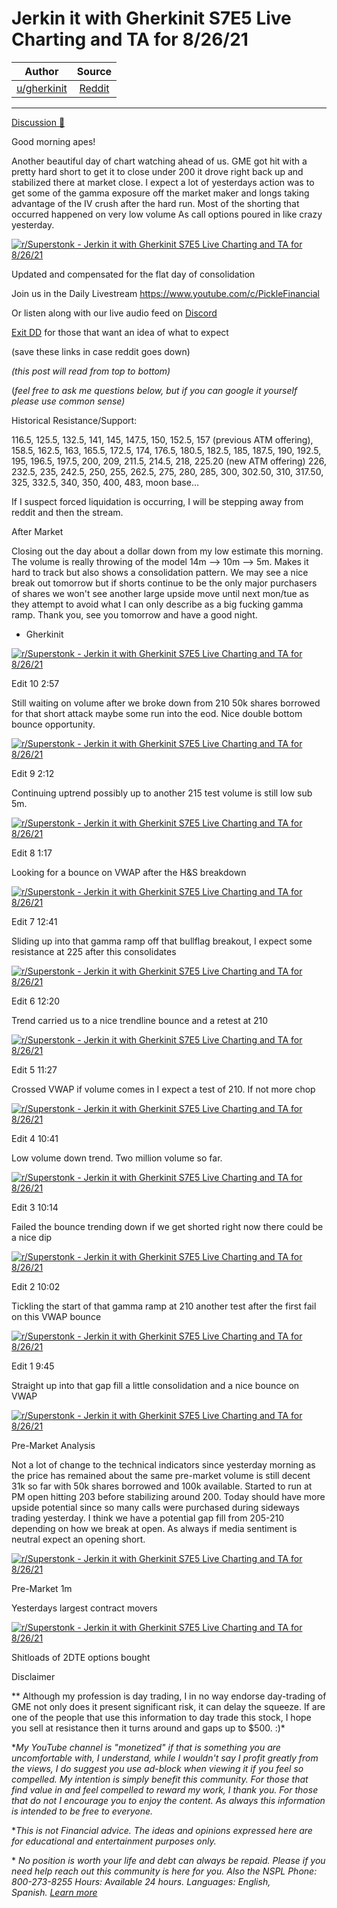 Jerkin it with Gherkinit S7E5 Live Charting and TA for 8/26/21
==============================================================

| Author       | Source       | 
| :-------------: |:-------------:|
|  [u/gherkinit](https://www.reddit.com/user/gherkinit/) | [Reddit](https://www.reddit.com/r/Superstonk/comments/pbyut4/jerkin_it_with_gherkinit_s7e5_live_charting_and/) | 

---

[Discussion 🦍](https://www.reddit.com/r/Superstonk/search?q=flair_name%3A%22Discussion%20%F0%9F%A6%8D%22&restrict_sr=1)

Good morning apes!

Another beautiful day of chart watching ahead of us. GME got hit with a pretty hard short to get it to close under 200 it drove right back up and stabilized there at market close. I expect a lot of yesterdays action was to get some of the gamma exposure off the market maker and longs taking advantage of the IV crush after the hard run. Most of the shorting that occurred happened on very low volume As call options poured in like crazy yesterday.

[![r/Superstonk - Jerkin it with Gherkinit S7E5 Live Charting and TA for 8/26/21](https://preview.redd.it/u9mr8nis6pj71.png?width=2459&format=png&auto=webp&s=2329b9d7ddb18f91d7ec0f3d5706905b532092b9)](https://preview.redd.it/u9mr8nis6pj71.png?width=2459&format=png&auto=webp&s=2329b9d7ddb18f91d7ec0f3d5706905b532092b9)

Updated and compensated for the flat day of consolidation

Join us in the Daily Livestream <https://www.youtube.com/c/PickleFinancial>

Or listen along with our live audio feed on [Discord](https://discord.gg/HbqnUVsSrH)

[Exit DD](https://www.reddit.com/r/Superstonk/comments/nogxnr/infinity_war_the_final_exit_dd_compilation/) for those that want an idea of what to expect

(save these links in case reddit goes down)

*(this post will read from top to bottom)*

(*feel free to ask me questions below, but if you can google it yourself please use common sense)*

Historical Resistance/Support:

116.5, 125.5, 132.5, 141, 145, 147.5, 150, 152.5, 157 (previous ATM offering), 158.5, 162.5, 163, 165.5, 172.5, 174, 176.5, 180.5, 182.5, 185, 187.5, 190, 192.5, 195, 196.5, 197.5, 200, 209, 211.5, 214.5, 218, 225.20 (new ATM offering) 226, 232.5, 235, 242.5, 250, 255, 262.5, 275, 280, 285, 300, 302.50, 310, 317.50, 325, 332.5, 340, 350, 400, 483, moon base...

If I suspect forced liquidation is occurring, I will be stepping away from reddit and then the stream.

After Market

Closing out the day about a dollar down from my low estimate this morning. The volume is really throwing of the model 14m --> 10m --> 5m. Makes it hard to track but also shows a consolidation pattern. We may see a nice break out tomorrow but if shorts continue to be the only major purchasers of shares we won't see another large upside move until next mon/tue as they attempt to avoid what I can only describe as a big fucking gamma ramp. Thank you, see you tomorrow and have a good night.

- Gherkinit

[![r/Superstonk - Jerkin it with Gherkinit S7E5 Live Charting and TA for 8/26/21](https://preview.redd.it/b4yj24mcerj71.png?width=740&format=png&auto=webp&s=fa72b6121170f408f0cedefe2ab64cf0f274b357)](https://preview.redd.it/b4yj24mcerj71.png?width=740&format=png&auto=webp&s=fa72b6121170f408f0cedefe2ab64cf0f274b357)

Edit 10 2:57

Still waiting on volume after we broke down from 210 50k shares borrowed for that short attack maybe some run into the eod. Nice double bottom bounce opportunity.

[![r/Superstonk - Jerkin it with Gherkinit S7E5 Live Charting and TA for 8/26/21](https://preview.redd.it/3p310v7x1rj71.png?width=1396&format=png&auto=webp&s=5262313a77d0845d52c31eab2d200cb0d83f5b3a)](https://preview.redd.it/3p310v7x1rj71.png?width=1396&format=png&auto=webp&s=5262313a77d0845d52c31eab2d200cb0d83f5b3a)

Edit 9 2:12

Continuing uptrend possibly up to another 215 test volume is still low sub 5m.

[![r/Superstonk - Jerkin it with Gherkinit S7E5 Live Charting and TA for 8/26/21](https://preview.redd.it/l96xf23ztqj71.png?width=1576&format=png&auto=webp&s=1575d526f6fee0c2d5d8dabb3f4b48b42cea4660)](https://preview.redd.it/l96xf23ztqj71.png?width=1576&format=png&auto=webp&s=1575d526f6fee0c2d5d8dabb3f4b48b42cea4660)

Edit 8 1:17

Looking for a bounce on VWAP after the H&S breakdown

[![r/Superstonk - Jerkin it with Gherkinit S7E5 Live Charting and TA for 8/26/21](https://preview.redd.it/k0gkbfa8kqj71.png?width=1579&format=png&auto=webp&s=7889a6be0ce29872474b953743933c8ee8fca48f)](https://preview.redd.it/k0gkbfa8kqj71.png?width=1579&format=png&auto=webp&s=7889a6be0ce29872474b953743933c8ee8fca48f)

Edit 7 12:41

Sliding up into that gamma ramp off that bullflag breakout, I expect some resistance at 225 after this consolidates

[![r/Superstonk - Jerkin it with Gherkinit S7E5 Live Charting and TA for 8/26/21](https://preview.redd.it/dpdpabkxdqj71.png?width=1574&format=png&auto=webp&s=57179adf84d5dd55d456da682d4ed2c5409dfec3)](https://preview.redd.it/dpdpabkxdqj71.png?width=1574&format=png&auto=webp&s=57179adf84d5dd55d456da682d4ed2c5409dfec3)

Edit 6 12:20

Trend carried us to a nice trendline bounce and a retest at 210

[![r/Superstonk - Jerkin it with Gherkinit S7E5 Live Charting and TA for 8/26/21](https://preview.redd.it/g7g4ntl2aqj71.png?width=1397&format=png&auto=webp&s=a8bb5f930aaa92eef36d024fc591d23d8df91f7d)](https://preview.redd.it/g7g4ntl2aqj71.png?width=1397&format=png&auto=webp&s=a8bb5f930aaa92eef36d024fc591d23d8df91f7d)

Edit 5 11:27

Crossed VWAP if volume comes in I expect a test of 210. If not more chop

[![r/Superstonk - Jerkin it with Gherkinit S7E5 Live Charting and TA for 8/26/21](https://preview.redd.it/8isaopnn0qj71.png?width=1575&format=png&auto=webp&s=c5c111f9d379ee63e6e16f146a55d0268b47a559)](https://preview.redd.it/8isaopnn0qj71.png?width=1575&format=png&auto=webp&s=c5c111f9d379ee63e6e16f146a55d0268b47a559)

Edit 4 10:41

Low volume down trend. Two million volume so far.

[![r/Superstonk - Jerkin it with Gherkinit S7E5 Live Charting and TA for 8/26/21](https://preview.redd.it/qbldd6edspj71.png?width=1569&format=png&auto=webp&s=f67487e9c62d1efcd704eea68f9def18f7e9bde6)](https://preview.redd.it/qbldd6edspj71.png?width=1569&format=png&auto=webp&s=f67487e9c62d1efcd704eea68f9def18f7e9bde6)

Edit 3 10:14

Failed the bounce trending down if we get shorted right now there could be a nice dip

[![r/Superstonk - Jerkin it with Gherkinit S7E5 Live Charting and TA for 8/26/21](https://preview.redd.it/6qeot9mmnpj71.png?width=1573&format=png&auto=webp&s=1238f7711e54b645d152a951277228f4b11f8e1e)](https://preview.redd.it/6qeot9mmnpj71.png?width=1573&format=png&auto=webp&s=1238f7711e54b645d152a951277228f4b11f8e1e)

Edit 2 10:02

Tickling the start of that gamma ramp at 210 another test after the first fail on this VWAP bounce

[![r/Superstonk - Jerkin it with Gherkinit S7E5 Live Charting and TA for 8/26/21](https://preview.redd.it/w3s130kilpj71.png?width=1573&format=png&auto=webp&s=e80e17266c4fd2245e596bf66270f2ced23537c5)](https://preview.redd.it/w3s130kilpj71.png?width=1573&format=png&auto=webp&s=e80e17266c4fd2245e596bf66270f2ced23537c5)

Edit 1 9:45

Straight up into that gap fill a little consolidation and a nice bounce on VWAP

[![r/Superstonk - Jerkin it with Gherkinit S7E5 Live Charting and TA for 8/26/21](https://preview.redd.it/p6hlfh9fipj71.png?width=1566&format=png&auto=webp&s=7928ba7af72d8de2ffd6a7fcdc1dddc4ee7f121c)](https://preview.redd.it/p6hlfh9fipj71.png?width=1566&format=png&auto=webp&s=7928ba7af72d8de2ffd6a7fcdc1dddc4ee7f121c)

Pre-Market Analysis

Not a lot of change to the technical indicators since yesterday morning as the price has remained about the same pre-market volume is still decent 31k so far with 50k shares borrowed and 100k available. Started to run at PM open hitting 203 before stabilizing around 200. Today should have more upside potential since so many calls were purchased during sideways trading yesterday. I think we have a potential gap fill from 205-210 depending on how we break at open. As always if media sentiment is neutral expect an opening short.

[![r/Superstonk - Jerkin it with Gherkinit S7E5 Live Charting and TA for 8/26/21](https://preview.redd.it/62fn5n868pj71.png?width=1567&format=png&auto=webp&s=a119f41c300bfb121eb3e70f25b18d7a4036113e)](https://preview.redd.it/62fn5n868pj71.png?width=1567&format=png&auto=webp&s=a119f41c300bfb121eb3e70f25b18d7a4036113e)

Pre-Market 1m

Yesterdays largest contract movers

[![r/Superstonk - Jerkin it with Gherkinit S7E5 Live Charting and TA for 8/26/21](https://preview.redd.it/bdwo0zhh8pj71.png?width=399&format=png&auto=webp&s=4796d050ca8cf40d93ac7b7601c1c1c8738364a4)](https://preview.redd.it/bdwo0zhh8pj71.png?width=399&format=png&auto=webp&s=4796d050ca8cf40d93ac7b7601c1c1c8738364a4)

Shitloads of 2DTE options bought

Disclaimer

** Although my profession is day trading, I in no way endorse day-trading of GME not only does it present significant risk, it can delay the squeeze. If are one of the people that use this information to day trade this stock, I hope you sell at resistance then it turns around and gaps up to $500. :)*

**My YouTube channel is "monetized" if that is something you are uncomfortable with, I understand, while I wouldn't say I profit greatly from the views, I do suggest you use ad-block when viewing it if you feel so compelled.* *My intention is simply benefit this community. For those that find value in and feel compelled to reward my work, I thank you. For those that do not I encourage you to enjoy the content. As always this information is intended to be free to everyone.*

**This is not Financial advice. The ideas and opinions expressed here are for educational and entertainment purposes only.*

* *No position is worth your life and debt can always be repaid. Please if you need help reach out this community is here for you. Also the NSPL Phone: 800-273-8255 Hours: Available 24 hours. Languages: English, Spanish.* [*Learn more*](https://suicidepreventionlifeline.org/)
